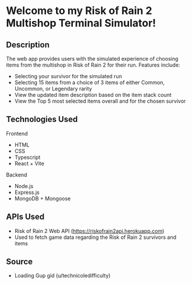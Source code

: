 # Welcome to my Risk of Rain 2 Multishop Terminal Simulator!

## Description
The web app provides users with the simulated experience of choosing items from the multishop in Risk of Rain 2 for their run. Features include:
- Selecting your survivor for the simulated run
- Selecting 15 items from a choice of 3 items of either Common, Uncommon, or Legendary rarity
- View the updated item description based on the item stack count
- View the Top 5 most selected items overall and for the chosen survivor

## Technologies Used
Frontend
- HTML
- CSS
- Typescript
- React + Vite

Backend
- Node.js
- Express.js
- MongoDB + Mongoose

## APIs Used
- Risk of Rain 2 Web API (https://riskofrain2api.herokuapp.com)
- Used to fetch game data regarding the Risk of Rain 2 survivors and items

## Source
- Loading Gup gid (u/technicoledifficulty)
